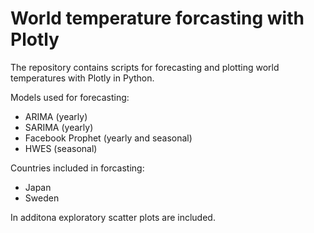 # World temperature forcasting with Plotly

The repository contains scripts for forecasting and plotting world temperatures with Plotly in Python.

Models used for forecasting:
- ARIMA (yearly)
- SARIMA  (yearly)
- Facebook Prophet (yearly and seasonal)
- HWES (seasonal)

Countries included in forcasting:
- Japan
- Sweden

In additona exploratory scatter plots are included.
